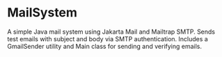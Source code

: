 # MailSystem
A simple Java mail system using Jakarta Mail and Mailtrap SMTP. Sends test emails with subject and body via SMTP authentication. Includes a GmailSender utility and Main class for sending and verifying emails.
